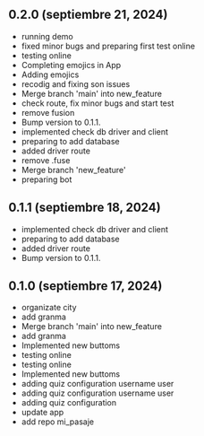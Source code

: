 ## 0.2.0 (septiembre 21, 2024)
  - running demo
  - fixed minor bugs and preparing first test online
  - testing online
  - Completing emojics in App
  - Adding emojics
  - recodig and fixing son issues
  - Merge branch 'main' into new_feature
  - check route, fix minor bugs and start test
  - remove fusion
  - Bump version to 0.1.1.
  - implemented check db driver and client
  - preparing to add database
  - added driver route
  - remove .fuse
  - Merge branch 'new_feature'
  - preparing bot

## 0.1.1 (septiembre 18, 2024)
  - implemented check db driver and client
  - preparing to add database
  - added driver route
  - Bump version to 0.1.1.

## 0.1.0 (septiembre 17, 2024)
  - organizate city
  - add granma
  - Merge branch 'main' into new_feature
  - add granma
  - Implemented new buttoms
  - testing online
  - testing online
  - Implemented new buttoms
  - adding quiz configuration username user
  - adding quiz configuration username user
  - adding quiz configuration
  - update app
  - add repo mi_pasaje

